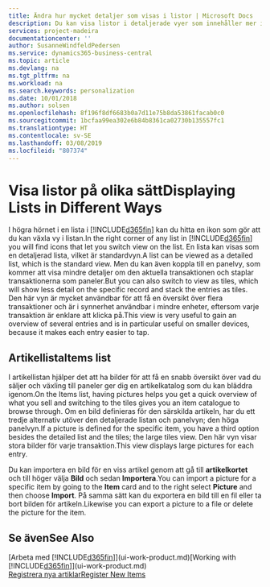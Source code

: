 ```yaml
---
title: Ändra hur mycket detaljer som visas i listor | Microsoft Docs
description: Du kan visa listor i detaljerade vyer som innehåller mer information eller som paneler som är lätta att skanna visuellt.
services: project-madeira
documentationcenter: ''
author: SusanneWindfeldPedersen
ms.service: dynamics365-business-central
ms.topic: article
ms.devlang: na
ms.tgt_pltfrm: na
ms.workload: na
ms.search.keywords: personalization
ms.date: 10/01/2018
ms.author: solsen
ms.openlocfilehash: 8f196f8df6683b0a7d11e75b8da53861facab0c0
ms.sourcegitcommit: 1bcfaa99ea302e6b84b8361ca02730b135557fc1
ms.translationtype: HT
ms.contentlocale: sv-SE
ms.lasthandoff: 03/08/2019
ms.locfileid: "807374"
---
```

# <a name="displaying-lists-in-different-ways"></a><span data-ttu-id="e221f-103">Visa listor på olika sätt</span><span class="sxs-lookup"><span data-stu-id="e221f-103">Displaying Lists in Different Ways</span></span>
<span data-ttu-id="e221f-104">I högra hörnet i en lista i [!INCLUDE[d365fin](includes/d365fin_md.md)] kan du hitta en ikon som gör att du kan växla vy i listan.</span><span class="sxs-lookup"><span data-stu-id="e221f-104">In the right corner of any list in [!INCLUDE[d365fin](includes/d365fin_md.md)] you will find icons that let you switch view on the list.</span></span> <span data-ttu-id="e221f-105">En lista kan visas som en detaljerad lista, vilket är standardvyn.</span><span class="sxs-lookup"><span data-stu-id="e221f-105">A list can be viewed as a detailed list, which is the standard view.</span></span> <span data-ttu-id="e221f-106">Men du kan även koppla till en panelvy, som kommer att visa mindre detaljer om den aktuella transaktionen och staplar transaktionerna som paneler.</span><span class="sxs-lookup"><span data-stu-id="e221f-106">But you can also switch to view as tiles, which will show less detail on the specific record and stack the entries as tiles.</span></span> <span data-ttu-id="e221f-107">Den här vyn är mycket användbar för att få en översikt över flera transaktioner och är i synnerhet användbar i mindre enheter, eftersom varje transaktion är enklare att klicka på.</span><span class="sxs-lookup"><span data-stu-id="e221f-107">This view is very useful to gain an overview of several entries and is in particular useful on smaller devices, because it makes each entry easier to tap.</span></span>

## <a name="items-list"></a><span data-ttu-id="e221f-108">Artikellista</span><span class="sxs-lookup"><span data-stu-id="e221f-108">Items list</span></span>
<span data-ttu-id="e221f-109">I artikellistan hjälper det att ha bilder för att få en snabb översikt över vad du säljer och växling till paneler ger dig en artikelkatalog som du kan bläddra igenom.</span><span class="sxs-lookup"><span data-stu-id="e221f-109">On the Items list, having pictures helps you get a quick overview of what you sell and switching to the tiles gives you an item catalogue to browse through.</span></span> <span data-ttu-id="e221f-110">Om en bild definieras för den särskilda artikeln, har du ett tredje alternativ utöver den detaljerade listan och panelvyn; den höga panelvyn.</span><span class="sxs-lookup"><span data-stu-id="e221f-110">If a picture is defined for the specific item, you have a third option besides the detailed list and the tiles; the large tiles view.</span></span> <span data-ttu-id="e221f-111">Den här vyn visar stora bilder för varje transaktion.</span><span class="sxs-lookup"><span data-stu-id="e221f-111">This view displays large pictures for each entry.</span></span>

<span data-ttu-id="e221f-112">Du kan importera en bild för en viss artikel genom att gå till **artikelkortet** och till höger välja **Bild** och sedan **Importera**.</span><span class="sxs-lookup"><span data-stu-id="e221f-112">You can import a picture for a specific item by going to the **Item** card and to the right select **Picture** and then choose **Import**.</span></span> <span data-ttu-id="e221f-113">På samma sätt kan du exportera en bild till en fil eller ta bort bilden för artikeln.</span><span class="sxs-lookup"><span data-stu-id="e221f-113">Likewise you can export a picture to a file or delete the picture for the item.</span></span>  

## <a name="see-also"></a><span data-ttu-id="e221f-114">Se även</span><span class="sxs-lookup"><span data-stu-id="e221f-114">See Also</span></span>
<span data-ttu-id="e221f-115">[Arbeta med [!INCLUDE[d365fin](includes/d365fin_md.md)]](ui-work-product.md)</span><span class="sxs-lookup"><span data-stu-id="e221f-115">[Working with [!INCLUDE[d365fin](includes/d365fin_md.md)]](ui-work-product.md)</span></span>  
[<span data-ttu-id="e221f-116">Registrera nya artiklar</span><span class="sxs-lookup"><span data-stu-id="e221f-116">Register New Items</span></span>](inventory-how-register-new-items.md)  
